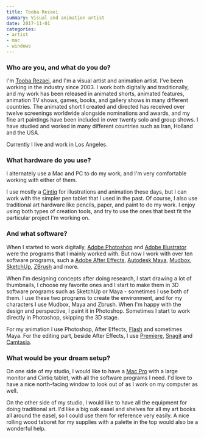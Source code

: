 ```yaml
---
title: Tooba Rezaei
summary: Visual and animation artist
date: 2017-11-01
categories:
- artist
- mac
- windows
---
```


### Who are you, and what do you do?

I'm [Tooba Rezaei](http://www.toobarezaei.com/ "Tooba's website."), and I'm a visual artist and animation artist. I've been working in the industry since 2003. I work both digitally and traditionally, and my work has been released in animated shorts, animated features, animation TV shows, games, books, and gallery shows in many different countries. The animated short I created and directed has received over twelve screenings worldwide alongside nominations and awards, and my fine art paintings have been included in over twenty solo and group shows. I have studied and worked in many different countries such as Iran, Holland and the USA. 

Currently I live and work in Los Angeles.

### What hardware do you use?

I alternately use a Mac and PC to do my work, and I'm very comfortable working with either of them. 

I use mostly a [Cintiq][] for illustrations and animation these days, but I can work with the simpler pen tablet that I used in the past. Of course, I also use traditional art hardware like pencils, paper, and paint to do my work. I enjoy using both types of creation tools, and try to use the ones that best fit the particular project I'm working on.

### And what software?

When I started to work digitally, [Adobe Photoshop][photoshop] and [Adobe Illustrator][illustrator] were the programs that I mainly worked with. But now I work with over ten software programs, such a [Adobe After Effects][after-effects], [Autodesk Maya][maya], [Mudbox][], [SketchUp][], [ZBrush][] and more.

When I'm designing concepts after doing research, I start drawing a lot of thumbnails, I choose my favorite ones and I start to make them in 3D software programs such as SketchUp or Maya - sometimes I use both of them. I use these two programs to create the environment, and for my characters I use Mudbox, Maya and Zbrush. When I'm happy with the design and perspective, I paint it in Photoshop. Sometimes I start to work directly in Photoshop, skipping the 3D stage.

For my animation I use Photoshop, After Effects, [Flash][] and sometimes Maya. For the editing part, beside After Effects, I use [Premiere][], [Snagit][] and [Camtasia][].

### What would be your dream setup?

On one side of my studio, I would like to have a [Mac Pro][mac-pro] with a large monitor and Cintiq tablet, with all the software programs I need. I'd love to have a nice north-facing window to look out of as I work on my computer as well.

On the other side of my studio, I would like to have all the equipment for doing traditional art. I'd like a big oak easel and shelves for all my art books all around the easel, so I could use them for reference very easily. A nice rolling wood taboret for my supplies with a palette in the top would also be a wonderful help.

[after-effects]: https://www.adobe.com/products/aftereffects.html "Motion graphics and video editing software."
[camtasia]: https://www.techsmith.com/video-editor.html "Screencasting software."
[cintiq]: https://www.wacom.com/en-us/us/cintiq "A computer screen you can draw on."
[flash]: https://en.wikipedia.org/wiki/Adobe_Flash "A software and animation editor."
[illustrator]: https://www.adobe.com/products/illustrator.html "A vector graphics editor."
[mac-pro]: https://www.apple.com/mac-pro/ "The Intel-based Mac tower computer."
[maya]: http://web.archive.org/web/20221224070508/https://www.autodesk.com/products/maya/overview "3D animation software."
[mudbox]: http://web.archive.org/web/20221223233150/https://www.autodesk.com/products/mudbox/overview "3D digital sculpting and painting software."
[photoshop]: https://www.adobe.com/products/photoshop.html "A bitmap image editor."
[premiere]: https://www.adobe.com/products/premiere.html "A video editing suite."
[sketchup]: https://www.sketchup.com/ "3D modeling software."
[snagit]: https://www.techsmith.com/screen-capture.html "Screen capturing software."
[zbrush]: http://pixologic.com/zbrush/ "3D digital painting and sculpture software."
